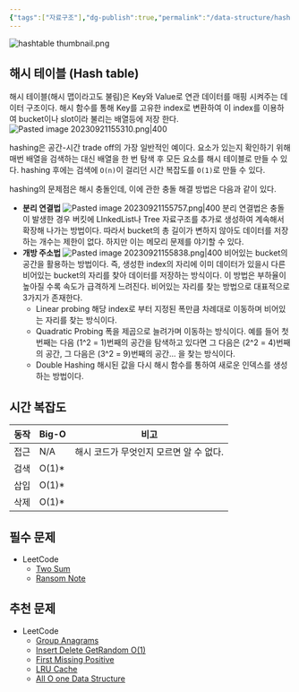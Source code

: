 ```yaml
---
{"tags":["자료구조"],"dg-publish":true,"permalink":"/data-structure/hash-table/","dgPassFrontmatter":true,"created":"","updated":""}
---
```


![hashtable thumbnail.png](/img/user/Data%20Structure/hashtable%20thumbnail.png)
## 해시 테이블 (Hash table)

해시 테이블(해시 맵이라고도 불림)은 Key와 Value로 연관 데이터를 매핑 시켜주는 데이터 구조이다. 해시 함수를 통해 Key를 고유한 index로 변환하여 이 index를 이용하여 bucket이나 slot이라 불리는 배열등에 저장 한다.
![Pasted image 20230921155310.png|400](/img/user/Data%20Structure/Pasted%20image%2020230921155310.png)

hashing은 공간-시간 trade off의 가장 일반적인 예이다. 요소가 있는지 확인하기 위해 매번 배열을 검색하는 대신 배열을 한 번 탐색 후 모든 요소를 해시 테이블로 만들 수 있다.
hashing 후에는 검색에 `O(n)`이 걸리던 시간 복잡도를 `O(1)`로 만들 수 있다.

hashing의 문제점은 해시 충돌인데, 이에 관한 충돌 해결 방법은 다음과 같이 있다.
- **분리 연결법**
  ![Pasted image 20230921155757.png|400](/img/user/Data%20Structure/Pasted%20image%2020230921155757.png)
  분리 연결법은 충돌이 발생한 경우 버킷에 LInkedList나 Tree 자료구조를 추가로 생성하여 계속해서 확장해 나가는 방법이다. 따라서 bucket의 총 길이가 변하지 않아도 데이터를 저장하는 개수는 제한이 없다. 하지만 이는 메모리 문제를 야기할 수 있다.
- **개방 주소법**
  ![Pasted image 20230921155838.png|400](/img/user/Data%20Structure/Pasted%20image%2020230921155838.png)
  비어있는 bucket의 공간을 활용하는 방법이다. 즉, 생성한 index의 자리에 이미 데이터가 있을시 다른 비어있는 bucket의 자리를 찾아 데이터를 저장하는 방식이다. 이 방법은 부하율이 높아질 수록 속도가 급격하게 느려진다. 
  비어있는 자리를 찾는 방법으로 대표적으로 3가지가 존재한다.
	- Linear probing
	  해당 index로 부터 지정된 폭만큼 차례대로 이동하며 비어있는 자리를 찾는 방식이다.
	- Quadratic Probing
	  폭을 제곱으로 늘려가며 이동하는 방식이다. 예를 들어 첫 번째는 다음 (1^2 = 1)번째의 공간을 탐색하고 있다면 그 다음은 (2^2 = 4)번째의 공간, 그 다음은 (3^2 = 9)번째의 공간… 을 찾는 방식이다.
	- Double Hashing
	  해시된 값을 다시 해시 함수를 통하여 새로운 인덱스를 생성하는 방법이다.



## 시간 복잡도

| 동작 | Big-O | 비고                                    |
| ---- | ----- | --------------------------------------- |
| 접근 | N/A   | 해시 코드가 무엇인지 모르면 알 수 없다. |
| 검색 | O(1)* |                                         |
| 삽입 | O(1)* |                                         |
| 삭제 | O(1)* |                                         |

## 필수 문제

- LeetCode
	- [Two Sum](https://leetcode.com/problems/two-sum)
	- [Ransom Note](https://leetcode.com/problems/ransom-note)

## 추천 문제

- LeetCode
	- [Group Anagrams](https://leetcode.com/problems/group-anagrams/)
	- [Insert Delete GetRandom O(1)](https://leetcode.com/problems/insert-delete-getrandom-o1/)
	- [First Missing Positive](https://leetcode.com/problems/first-missing-positive/)
	- [LRU Cache](https://leetcode.com/problems/lru-cache/)
	- [All O one Data Structure](https://leetcode.com/problems/all-oone-data-structure/)